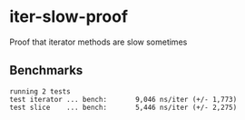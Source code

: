 # iter-slow-proof
Proof that iterator methods are slow sometimes

## Benchmarks

```
running 2 tests
test iterator ... bench:       9,046 ns/iter (+/- 1,773)
test slice    ... bench:       5,446 ns/iter (+/- 2,275)
```
